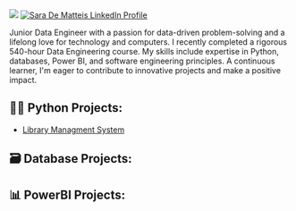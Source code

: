 <img src="https://i.imgur.com/Wm8mOGd.png">

<a href="https://www.linkedin.com/in/sara-de-matteis-7606531a6" target="_blank">
  <img src="https://img.shields.io/badge/-LinkedIn-0072b1?&style=for-the-badge&logo=linkedin&logoColor=white" alt="Sara De Matteis LinkedIn Profile" />
</a>

Junior Data Engineer with a passion for data-driven problem-solving and a lifelong love for technology and computers. I recently completed a rigorous 540-hour Data Engineering course. My skills include expertise in Python, databases, Power BI, and software engineering principles. A continuous learner, I'm eager to contribute to innovative projects and make a positive impact.


<h2>👨‍💻 Python Projects:</h2>

  - [Library Managment System](https://github.com/sdematteis00/Library_System.git)

<h2>🗃️ Database Projects:</h2>

<h2>📊 PowerBI Projects:</h2>
